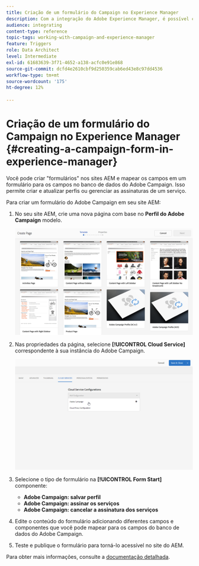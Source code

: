 ```yaml
---
title: Criação de um formulário do Campaign no Experience Manager
description: Com a integração do Adobe Experience Manager, é possível criar formulários diretamente no AEM para criar e atualizar perfis ou gerenciar assinaturas.
audience: integrating
content-type: reference
topic-tags: working-with-campaign-and-experience-manager
feature: Triggers
role: Data Architect
level: Intermediate
exl-id: 61683639-3f71-4652-a138-acfc0e91e868
source-git-commit: dcfd4e2610cbf9d250359cab6ed43e8c97dd4536
workflow-type: tm+mt
source-wordcount: '175'
ht-degree: 12%

---
```


# Criação de um formulário do Campaign no Experience Manager {#creating-a-campaign-form-in-experience-manager}

Você pode criar &quot;formulários&quot; nos sites AEM e mapear os campos em um formulário para os campos no banco de dados do Adobe Campaign. Isso permite criar e atualizar perfis ou gerenciar as assinaturas de um serviço.

Para criar um formulário do Adobe Campaign em seu site AEM:

1. No seu site AEM, crie uma nova página com base no **Perfil do Adobe Campaign** modelo.

   ![](assets/aem_content_forms.png)

1. Nas propriedades da página, selecione **[!UICONTROL Cloud Service]** correspondente à sua instância do Adobe Campaign.

   ![](assets/aem_content_forms_2.png)

1. Selecione o tipo de formulário na **[!UICONTROL Form Start]** componente:

   * **Adobe Campaign: salvar perfil**
   * **Adobe Campaign: assinar os serviços**
   * **Adobe Campaign: cancelar a assinatura dos serviços**

1. Edite o conteúdo do formulário adicionando diferentes campos e componentes que você pode mapear para os campos do banco de dados do Adobe Campaign.
1. Teste e publique o formulário para torná-lo acessível no site do AEM.

Para obter mais informações, consulte a [documentação detalhada](https://experienceleague.adobe.com/docs/experience-manager-65/authoring/aem-adobe-campaign/adobe-campaign-forms.html).
